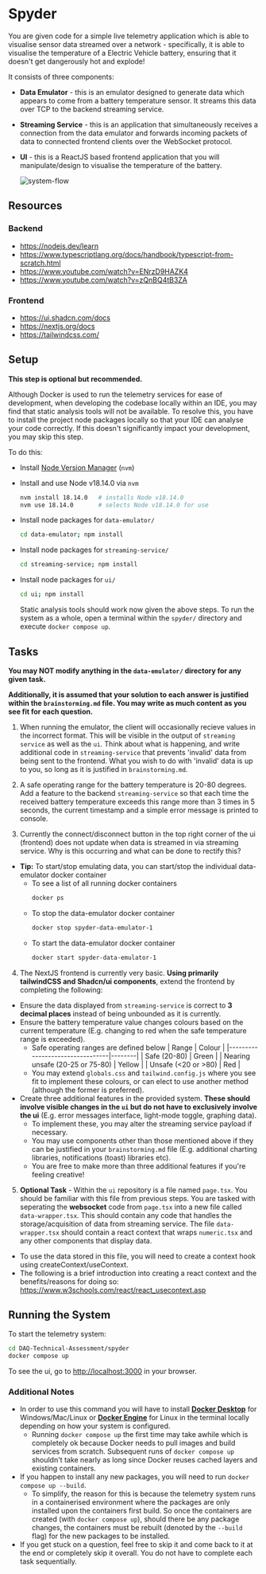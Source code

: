 # Spyder

You are given code for a simple live telemetry application which is able to visualise sensor data streamed over a network - specifically, it is able to visualise the temperature of a Electric Vehicle battery, ensuring that it doesn't get dangerously hot and explode!

It consists of three components:

- **Data Emulator** - this is an emulator designed to generate data which appears to come from a battery temperature sensor. It streams this data over TCP to the backend streaming service.

- **Streaming Service** - this is an application that simultaneously receives a connection from the data emulator and forwards incoming packets of data to connected frontend clients over the WebSocket protocol.

- **UI** - this is a ReactJS based frontend application that you will manipulate/design to visualise the temperature of the battery.

  ![system-flow](./system-flow.svg)

## Resources

### Backend

- https://nodejs.dev/learn
- https://www.typescriptlang.org/docs/handbook/typescript-from-scratch.html
- https://www.youtube.com/watch?v=ENrzD9HAZK4
- https://www.youtube.com/watch?v=zQnBQ4tB3ZA

### Frontend

- https://ui.shadcn.com/docs
- https://nextjs.org/docs
- https://tailwindcss.com/

## Setup

**This step is optional but recommended.**

Although Docker is used to run the telemetry services for ease of development, when developing the codebase locally within an IDE, you may find that static analysis tools will not be available. To resolve this, you have to install the project node packages locally so that your IDE can analyse your code correctly. If this doesn't significantly impact your development, you may skip this step.

To do this:

- Install [Node Version Manager](https://github.com/nvm-sh/nvm?tab=readme-ov-file#installing-and-updating) (`nvm`)

- Install and use Node v18.14.0 via `nvm`

  ```bash
  nvm install 18.14.0   # installs Node v18.14.0
  nvm use 18.14.0       # selects Node v18.14.0 for use
  ```

- Install node packages for `data-emulator/`
  ```bash
  cd data-emulator; npm install
  ```
- Install node packages for `streaming-service/`
  ```bash
  cd streaming-service; npm install
  ```
- Install node packages for `ui/`

  ```bash
  cd ui; npm install
  ```

  Static analysis tools should work now given the above steps. To run the system as a whole, open a terminal within the `spyder/` directory and execute `docker compose up`.

## Tasks

**You may NOT modify anything in the `data-emulator/` directory for any given task.**

**Additionally, it is assumed that your solution to each answer is justified within the `brainstorming.md` file. You may write as much content as you see fit for each question.**

1. When running the emulator, the client will occasionally recieve values in the incorrect format. This will be visible in the output of `streaming service` as well as the `ui`. Think about what is happening, and write additional code in `streaming-service` that prevents 'invalid' data from being sent to the frontend. What you wish to do with 'invalid' data is up to you, so long as it is justified in `brainstorming.md`.

2. A safe operating range for the battery temperature is 20-80 degrees. Add a feature to the backend `streaming-service` so that each time the received battery temperature exceeds this range more than 3 times in 5 seconds, the current timestamp and a simple error message is printed to console.

3. Currently the connect/disconnect button in the top right corner of the ui (frontend) does not update when data is streamed in via streaming service. Why is this occurring and what can be done to rectify this?

- **Tip:** To start/stop emulating data, you can start/stop the individual data-emulator docker container
  - To see a list of all running docker containers
    ```bash
    docker ps
    ```  
  - To stop the data-emulator docker container
    ```bash
    docker stop spyder-data-emulator-1
    ```  
  - To start the data-emulator docker container
    ```bash
    docker start spyder-data-emulator-1
    ```  

4. The NextJS frontend is currently very basic. **Using primarily tailwindCSS and Shadcn/ui components**, extend the frontend by completing the following:

- Ensure the data displayed from `streaming-service` is correct to **3 decimal places** instead of being unbounded as it is currently.
- Ensure the battery temperature value changes colours based on the current temperature (E.g. changing to red when the safe temperature range is exceeded).
  - Safe operating ranges are defined below
    | Range | Colour |
    |---------------------------------|--------|
    | Safe (20-80) | Green |
    | Nearing unsafe (20-25 or 75-80) | Yellow |
    | Unsafe (<20 or >80) | Red |
  - You may extend `globals.css` and `tailwind.config.js` where you see fit to implement these colours, or can elect to use another method (although the former is preferred).
- Create three additional features in the provided system. **These should involve visible changes in the `ui` but do not have to exclusively involve the ui** (E.g. error messages interface, light-mode toggle, graphing data).
  - To implement these, you may alter the streaming service payload if necessary.
  - You may use components other than those mentioned above if they can be justified in your `brainstorming.md` file (E.g. additional charting libraries, notifications (toast) libraries etc).
  - You are free to make more than three additional features if you're feeling creative!

5. **Optional Task** - Within the `ui` repository is a file named `page.tsx`. You should be familiar with this file from previous steps. You are tasked with seperating the **websocket** code from `page.tsx` into a new file called `data-wrapper.tsx`. This should contain any code that handles the storage/acquisition of data from streaming service. The file `data-wrapper.tsx` should contain a react context that wraps `numeric.tsx` and any other components that display data.
- To use the data stored in this file, you will need to create a context hook using createContext/useContext.
- The following is a brief introduction into creating a react context and the benefits/reasons for doing so:
https://www.w3schools.com/react/react_usecontext.asp  

## Running the System

To start the telemetry system:

```bash
cd DAQ-Technical-Assessment/spyder
docker compose up
```

To see the ui, go to [http://localhost:3000](http://localhost:3000) in your browser.

### Additional Notes

- In order to use this command you will have to install [**Docker Desktop**](https://docs.docker.com/get-started/introduction/get-docker-desktop/) for Windows/Mac/Linux or [**Docker Engine**](https://docs.docker.com/engine/install/) for Linux in the terminal locally depending on how your system is configured.
  - Running `docker compose up` the first time may take awhile which is completely ok because Docker needs to pull images and build services from scratch. Subsequent runs of `docker compose up` shouldn't take nearly as long since Docker reuses cached layers and existing containers.
- If you happen to install any new packages, you will need to run `docker compose up --build`.
  - To simplify, the reason for this is because the telemetry system runs in a containerised environment where the packages are only installed upon the containers first build. So once the containers are created (with `docker compose up`), should there be any package changes, the containers must be rebuilt (denoted by the `--build` flag) for the new packages to be installed.
- If you get stuck on a question, feel free to skip it and come back to it at the end or completely skip it overall. You do not have to complete each task sequentially.
